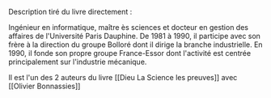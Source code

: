 Description tiré du livre directement :

Ingénieur en informatique, maître ès sciences et docteur en gestion des affaires de l'Université Paris Dauphine. De 1981 à 1990, il participe avec son frère à la direction du groupe Bolloré dont il dirige la branche industrielle. En 1990, il fonde son propre groupe France-Essor dont l'activité est centrée principalement sur l'industrie mécanique.

Il est l'un des 2 auteurs du livre [[Dieu La Science les preuves]] avec [[Olivier Bonnassies]]